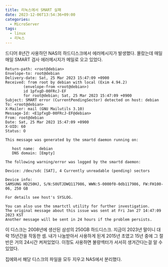 ```yaml
---
title: 리눅스에서 SMART 실패
date: 2023-12-06T13:54:36+09:00
categories:
  - MicroServer
tags:
  - linux
  - 리눅스
---
```


드디어 8년간 사용하던 NAS의 하드디스크에서 에러메시지가 발생했다. 몰랐는데 매일매일 SMART 검사 에러메시지가 메일로 오고 있었다.

```
Return-path: <root@debian>
Envelope-to: root@debian
Delivery-date: Sat, 25 Mar 2023 15:47:09 +0900
Received: from root by debian with local (Exim 4.94.2)
        (envelope-from <root@debian>)
        id 1pfxgD-00FRcJ-EF
        for root@debian; Sat, 25 Mar 2023 15:47:09 +0900
Subject: SMART error (CurrentPendingSector) detected on host: debian
To: <root@debian>
X-Mailer: mail (GNU Mailutils 3.10)
Message-Id: <E1pfxgD-00FRcJ-EF@debian>
From: root@debian
Date: Sat, 25 Mar 2023 15:47:09 +0900
X-UID: 60
Status: O

This message was generated by the smartd daemon running on:

   host name:  debian
   DNS domain: [Empty]

The following warning/error was logged by the smartd daemon:

Device: /dev/sdc [SAT], 4 Currently unreadable (pending) sectors

Device info:
SAMSUNG HD250HJ, S/N:S0UTJDWQ117986, WWN:5-0000f0-0db117986, FW:FH100-06, 250 GB

For details see host's SYSLOG.

You can also use the smartctl utility for further investigation.
The original message about this issue was sent at Fri Jan 27 14:47:09 2023 KST
Another message will be sent in 24 hours if the problem persists.
```

이 디스크는 2008년에 생산된 삼성의 250GB 하드디스크. 지금이 2023년 말이니 대략 15년간을 작동한 셈. 내가 나눔받아서 사용하게 된게 2015년 초였고 15년 중에 그 절반은 거의 24시간 켜져있었다. 이정도 사용하면 불량섹터가 서서히 생겨간다는걸 알 수 있었다.

집에와서 해당 디스크의 파일을 모두 지우고 NAS에서 분리했다.